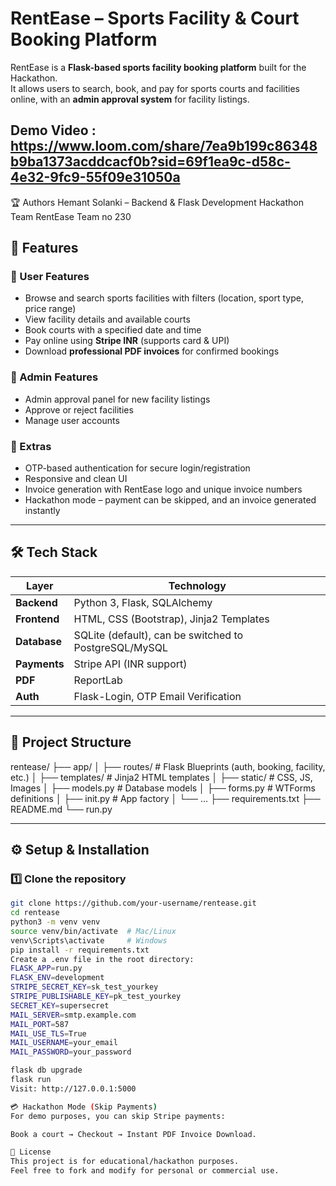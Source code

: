 #  RentEase – Sports Facility & Court Booking Platform

RentEase is a **Flask-based sports facility booking platform** built for the Hackathon.  
It allows users to search, book, and pay for sports courts and facilities online, with an **admin approval system** for facility listings.

Demo Video : https://www.loom.com/share/7ea9b199c86348b9ba1373acddcacf0b?sid=69f1ea9c-d58c-4e32-9fc9-55f09e31050a
---

🏆 Authors
Hemant Solanki – Backend & Flask Development
Hackathon Team RentEase
Team no 230 

## 🚀 Features

### 🔹 User Features
- Browse and search sports facilities with filters (location, sport type, price range)
- View facility details and available courts
- Book courts with a specified date and time
- Pay online using **Stripe INR** (supports card & UPI)
- Download **professional PDF invoices** for confirmed bookings

### 🔹 Admin Features
- Admin approval panel for new facility listings
- Approve or reject facilities
- Manage user accounts

### 🔹 Extras
- OTP-based authentication for secure login/registration
- Responsive and clean UI
- Invoice generation with RentEase logo and unique invoice numbers
- Hackathon mode – payment can be skipped, and an invoice generated instantly

---

## 🛠️ Tech Stack

| Layer        | Technology |
|--------------|------------|
| **Backend**  | Python 3, Flask, SQLAlchemy |
| **Frontend** | HTML, CSS (Bootstrap), Jinja2 Templates |
| **Database** | SQLite (default), can be switched to PostgreSQL/MySQL |
| **Payments** | Stripe API (INR support) |
| **PDF**      | ReportLab |
| **Auth**     | Flask-Login, OTP Email Verification |

---

## 📂 Project Structure

rentease/
├── app/
│ ├── routes/ # Flask Blueprints (auth, booking, facility, etc.)
│ ├── templates/ # Jinja2 HTML templates
│ ├── static/ # CSS, JS, Images
│ ├── models.py # Database models
│ ├── forms.py # WTForms definitions
│ ├── init.py # App factory
│ └── ...
├── requirements.txt
├── README.md
└── run.py


---

## ⚙️ Setup & Installation

### 1️⃣ Clone the repository
```bash
git clone https://github.com/your-username/rentease.git
cd rentease
python3 -m venv venv
source venv/bin/activate  # Mac/Linux
venv\Scripts\activate     # Windows
pip install -r requirements.txt
Create a .env file in the root directory:
FLASK_APP=run.py
FLASK_ENV=development
STRIPE_SECRET_KEY=sk_test_yourkey
STRIPE_PUBLISHABLE_KEY=pk_test_yourkey
SECRET_KEY=supersecret
MAIL_SERVER=smtp.example.com
MAIL_PORT=587
MAIL_USE_TLS=True
MAIL_USERNAME=your_email
MAIL_PASSWORD=your_password

flask db upgrade
flask run
Visit: http://127.0.0.1:5000

💳 Hackathon Mode (Skip Payments)
For demo purposes, you can skip Stripe payments:

Book a court → Checkout → Instant PDF Invoice Download.

📜 License
This project is for educational/hackathon purposes.
Feel free to fork and modify for personal or commercial use.





